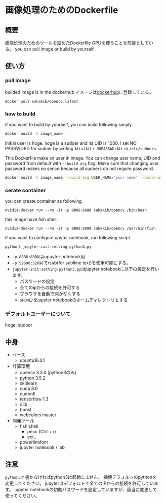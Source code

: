 
# 画像処理のためのDockerfile
## 概要
画像処理のためのツールを詰めたDockerfile
GPUを使うことを前提としている。
you csn pull image or build by yourself.
## 使い方
### pull image
builded image is in the dockerhub
イメージは[dockerhub](https://hub.docker.com/r/sakakib/)に登録している。

```
docker pull sakakib/opencv:latest
```
### how to build
if you want to build by yourself, you can build following simply.
```bash
docker build -t image_name .
```
Initial user is hoge. hoge is a sudoer and its UID is 1000. I set NO PASSWORD for sudoer by writing `ALL=(ALL) NOPASSWD:ALL` in `/etc/sudoers`.

This Dockerfile make an user in image. You can change user name, UID and password from default with `--build-arg` flag. Make sure that changing user password makes no sence because all sudoers do not require password. 
```bash
docker build -t image_name --build-arg USER_NAME='your name' --build-arg UID='your UID' .
```
### cerate container
you can create container as following.
```
nvidia-docker run --rm -it -p 8888:8888 sakakib/opencv /bin/bash
```
this image have fish shell.
```
nvidia-docker run --rm -it -p 8888:8888 sakakib/opencv /usr/bin/fish
```
if you want to configure upyter notebook, run following script.
```
python3 jupyter-init-setting-python3.py
```

- ```-p 8888:8888```はjupuyter notebook用
- ```-p 52698:52698```でrsub(for sublime text)を使用可能にする。
- ```jupyter-init-setting-python3.py```はjupyter notebookに以下の設定を行います。
    - パスワードの設定
    - 全てのipからの接続を許可する
    - ブラウザを自動で開かなくする
    - ```$HOME/```をjupyter notebookのホームディレクトリとする

### デフォルトユーザーについて
hoge: sudoer


## 中身

- ベース
    - ubuntu16.04
- 計算環境
    - opencv 3.3.0 (python3のみ)
    - python 3.5.2
    - skitlearn
    - cuda 8.0
    - cudnn6
    - tensorflow 1.3
    - dlib
    - boost
    - webcolors master
- 開発ツール
    - fish shell
        - peco (Ctrl + r)
        - ect..
    - powerlinefont
    - jupyter notebook / lab
   

## 注意
```python3```と書かなければpython3は起動しません。
摘便デフォルトのpythonを変更してください。
jupyterはデフォルトで全てのIPからの接続を許可しています。
jupyter notebookの初期パスワードを設定していますが、適当に変更して使ってください。
